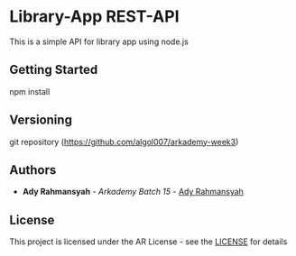 # Library-App REST-API

This is a simple API for library app using node.js

## Getting Started

npm install

## Versioning

git repository (https://github.com/algol007/arkademy-week3)

## Authors

- **Ady Rahmansyah** - _Arkademy Batch 15_ - [Ady Rahmansyah](https://github.com/algol007)

## License

This project is licensed under the AR License - see the [LICENSE](https://www.instagram.com/ady_rahmansyah/) for details
